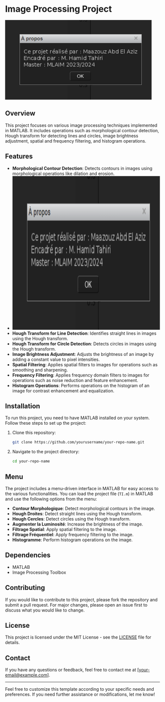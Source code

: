 # Image Processing Project
![Image Processing Project](Img/1.png)

## Overview
This project focuses on various image processing techniques implemented in MATLAB. It includes operations such as morphological contour detection, Hough transform for detecting lines and circles, image brightness adjustment, spatial and frequency filtering, and histogram operations.

## Features
- **Morphological Contour Detection**: Detects contours in images using morphological operations like dilation and erosion.
- <img src="Img/1.png" width="700" height="500">
- **Hough Transform for Line Detection**: Identifies straight lines in images using the Hough transform.
- **Hough Transform for Circle Detection**: Detects circles in images using the Hough transform.
- **Image Brightness Adjustment**: Adjusts the brightness of an image by adding a constant value to pixel intensities.
- **Spatial Filtering**: Applies spatial filters to images for operations such as smoothing and sharpening.
- **Frequency Filtering**: Applies frequency domain filters to images for operations such as noise reduction and feature enhancement.
- **Histogram Operations**: Performs operations on the histogram of an image for contrast enhancement and equalization.

## Installation
To run this project, you need to have MATLAB installed on your system. Follow these steps to set up the project:
1. Clone this repository:
    ```bash
    git clone https://github.com/yourusername/your-repo-name.git
    ```
2. Navigate to the project directory:
    ```bash
    cd your-repo-name
    ```

## Menu
The project includes a menu-driven interface in MATLAB for easy access to the various functionalities. You can load the project file (`TI.m`) in MATLAB and use the following options from the menu:

- **Contour Morphologique**: Detect morphological contours in the image.
- **Hough Droites**: Detect straight lines using the Hough transform.
- **Hough Cercles**: Detect circles using the Hough transform.
- **Augmenter la Luminosité**: Increase the brightness of the image.
- **Filtrage Spatial**: Apply spatial filtering to the image.
- **Filtrage Fréquentiel**: Apply frequency filtering to the image.
- **Histogramme**: Perform histogram operations on the image.

## Dependencies
- MATLAB
- Image Processing Toolbox

## Contributing
If you would like to contribute to this project, please fork the repository and submit a pull request. For major changes, please open an issue first to discuss what you would like to change.

## License
This project is licensed under the MIT License - see the [LICENSE](LICENSE) file for details.

## Contact
If you have any questions or feedback, feel free to contact me at [your-email@example.com].

---

Feel free to customize this template according to your specific needs and preferences. If you need further assistance or modifications, let me know!

